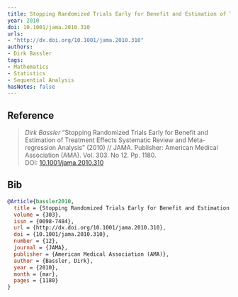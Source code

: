 ```yaml
---
title: Stopping Randomized Trials Early for Benefit and Estimation of Treatment Effects Systematic Review and Meta-regression Analysis
year: 2010
doi: 10.1001/jama.2010.310
urls:
- "http://dx.doi.org/10.1001/jama.2010.310"
authors:
- Dirk Bassler
tags:
- Mathematics
- Statistics
- Sequential Analysis
hasNotes: false
---
```


## Reference

> <i>Dirk Bassler</i> “Stopping Randomized Trials Early for Benefit and Estimation of Treatment Effects Systematic Review and Meta-regression Analysis” (2010) // JAMA. Publisher: American Medical Association (AMA). Vol.&nbsp;303. No&nbsp;12. Pp.&nbsp;1180. DOI:&nbsp;<a href='https://doi.org/10.1001/jama.2010.310'>10.1001/jama.2010.310</a>

## Bib

```bib
@Article{bassler2010,
  title = {Stopping Randomized Trials Early for Benefit and Estimation of Treatment Effects Systematic Review and Meta-regression Analysis},
  volume = {303},
  issn = {0098-7484},
  url = {http://dx.doi.org/10.1001/jama.2010.310},
  doi = {10.1001/jama.2010.310},
  number = {12},
  journal = {JAMA},
  publisher = {American Medical Association (AMA)},
  author = {Bassler, Dirk},
  year = {2010},
  month = {mar},
  pages = {1180}
}
```
